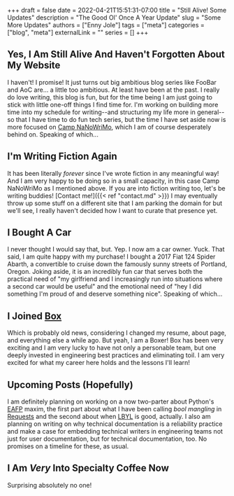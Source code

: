 +++ 
draft = false
date = 2022-04-21T15:51:31-07:00
title = "Still Alive! Some Updates"
description = "The Good Ol' Once A Year Update"
slug = "Some More Updates"
authors = ["Enny Jole"]
tags = ["meta"]
categories = ["blog", "meta"]
externalLink = ""
series = []
+++

## Yes, I Am Still Alive And Haven't Forgotten About My Website

I haven't! I promise! It just turns out big ambitious blog series like FooBar and AoC are... a little too ambitious. At least have been at the past. I really do love writing, this blog is fun, but for the time being I am just going to stick with little one-off things I find time for. I'm working on building more time into my schedule for writing--and structuring my life more in general-- so that I have time to do fun tech series, but the time I have set aside now is more focused on [Camp NaNoWriMo](https://nanowrimo.org/what-is-camp-nanowrimo), which I am of course desperately behind on. Speaking of which...

## I'm Writing Fiction Again

It has been literally _forever_ since I've wrote fiction in any meaningful way! And I am very happy to be doing so in a small capacity, in this case Camp NaNoWriMo as I mentioned above. If you are into fiction writing too, let's be writing buddies! [Contact me!]({{< ref "contact.md" >}}) I may eventually throw up some stuff on a different site that I am parking the domain for but we'll see, I really haven't decided how I want to curate that presence yet.

## I Bought A Car

I never thought I would say that, but. Yep. I now am a car owner. Yuck. That said, I am quite happy with my purchase! I bought a 2017 Fiat 124 Spider Abarth, a convertible to cruise down the famously sunny streets of Portland, Oregon. Joking aside, it is an incredibly fun car that serves both the practical need of "my girlfriend and I increasingly run into situations where a second car would be useful" and the emotional need of "hey I did something I'm proud of and deserve something nice". Speaking of which...

## I Joined [Box](https://www.box.com)

Which is probably old news, considering I changed my resume, about page, and everything else a while ago. But yeah, I am a Boxer! Box has been very exciting and I am very lucky to have not only a personable team, but one deeply invested in engineering best practices and eliminating toil. I am very excited for what my career here holds and the lessons I'll learn!

## Upcoming Posts (Hopefully)

I am definitely planning on working on a now two-parter about Python's [EAFP](https://docs.python.org/3.5/glossary.html#term-eafp) maxim, the first part about what I have been calling _bool mangling_ in [Requests](https://docs.python-requests.org/en/latest/) and the second about when [LBYL](https://docs.python.org/3.5/glossary.html#term-lbyl) is good, actually. I also am planning on writing on why technical documentation is a reliability practice and make a case for embedding technical writers in engineering teams not just for user documentation, but for technical documentation, too. No promises on a timeline for these, as usual.

## I Am _Very_ Into Specialty Coffee Now

Surprising absolutely no one!
